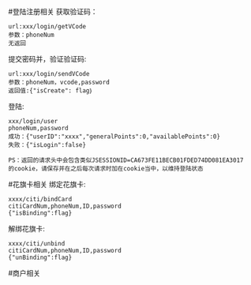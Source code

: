 #登陆注册相关
获取验证码：
```$xslt
url:xxx/login/getVCode
参数：phoneNum
无返回
```
提交密码并，验证验证码:
```$xslt
url:xxx/login/sendVCode
参数：phoneNum，vcode,password
返回值:{"isCreate": flag｝
```
登陆:
```$xslt
xxx/login/user
phoneNum,password
成功：{"userID":"xxxx","generalPoints":0,"availablePoints":0}
失败：{"isLogin":false}

PS：返回的请求头中会包含类似JSESSIONID=CA673FE11BECB01FDED74DD081EA3017
的cookie，请保存并在之后每次请求时加在cookie当中，以维持登陆状态
```
#花旗卡相关
绑定花旗卡:
```
xxxx/citi/bindCard
citiCardNum,phoneNum,ID,password
{"isBinding":flag}
```
解绑花旗卡:
```
xxxx/citi/unbind
citiCardNum,phoneNum,ID,password
{"unBinding":flag}
```
#商户相关


